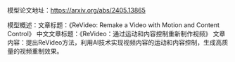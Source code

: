 模型论文地址：https://arxiv.org/abs/2405.13865

模型概述：文章标题：《ReVideo: Remake a Video with Motion and Content Control》
中文文章标题：《ReVideo：通过运动和内容控制重新制作视频》
文章内容：提出ReVideo方法，利用AI技术实现视频内容的运动和内容控制，生成高质量的视频重制效果。
